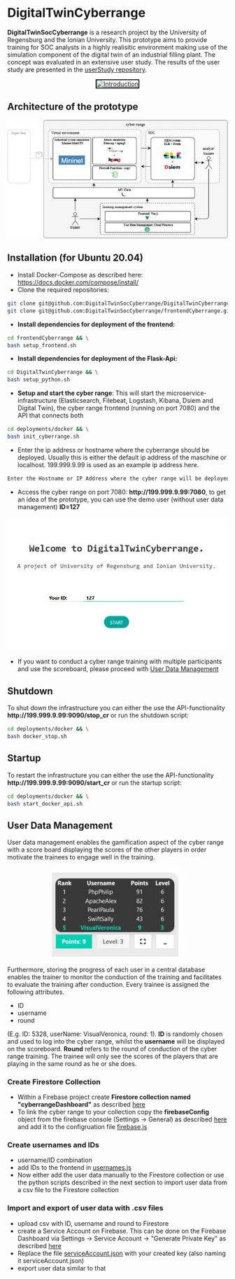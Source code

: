 # DigitalTwinCyberrange
**DigitalTwinSocCyberrange** is a research project by the University of Regensburg and the Ionian University. This prototype aims to provide training for SOC analysts in a highly realisitic environment making use of the simulation component of the digital twin of an industrial filling plant. The concept was evaluated in an extensive user study. The results of the user study are presented in the [userStudy repository](https://github.com/DigitalTwinSocCyberrange/userStudy). 

<p align="center">
<a href="http://www.youtube.com/watch?feature=player_embedded&v=6czq4r2_kTk
" target="_blank"><img src="http://img.youtube.com/vi/6czq4r2_kTk/maxresdefault.jpg" 
alt="Introduction" width="500" border="2" corder-color="black" /></a> </p> 

## Architecture of the prototype
 <p align="center">
  <img src="./images/Technologies.jpg" />
</p>


## Installation (for Ubuntu 20.04)

- Install Docker-Compose as described here: https://docs.docker.com/compose/install/
- Clone the required repositories:
```bash
git clone git@github.com:DigitalTwinSocCyberrange/DigitalTwinCyberrange.git && \
git clone git@github.com:DigitalTwinSocCyberrange/frontendCyberrange.git
 ```
 - **Install dependencies for deployment of the frontend:**
```bash
cd frontendCyberrange && \
bash setup_frontend.sh
 ```

- **Install dependencies for deployment of the Flask-Api:**
```bash
cd DigitalTwinCyberrange && \
bash setup_python.sh
 ```
- **Setup and start the cyber range**: This will start the microservice-infrastructure (Elasticsearch, Filebeat, Logstash, Kibana, Dsiem and Digital Twin), the cyber range frontend (running on port 7080) and the API that connects both
```bash
cd deployments/docker && \
bash init_cyberrange.sh
 ```
- Enter the ip address or hostname where the cyberrange should be deployed. Usually this is either the default ip address of the maschine or localhost. 199.999.9.99 is used as an example ip address here.

```bash
Enter the Hostname or IP Address where the cyber range will be deployed: 199.999.9.99
```
 - Access the cyber range on port 7080: **ht<span>tp://</span>199.999.9.99:7080**, to get an idea of the prototype, you can use the demo user (without user data management) **ID=127**
 <p align="center">
  <img src="./images/Login.png" width="500" />
</p>

 - If you want to conduct a cyber range training with multiple participants and use the scoreboard, please proceed with [User Data Management](#user-data-management)
## Shutdown
To shut down the infrastructure you can either the use the API-functionality **ht<span>tp://</span>199.999.9.99:9090/stop_cr** or run the shutdown script:
 
 ```bash
cd deployments/docker && \
bash docker_stop.sh
 ```

## Startup
To restart the infrastructure you can either the use the API-functionality **ht<span>tp://</span>199.999.9.99:9090/start_cr** or run the startup script:
 
 ```bash
cd deployments/docker && \
bash start_docker_api.sh
 ```
 


## User Data Management
User data management enables the gamification aspect of the cyber range with a score board displaying the scores of the other players in order motivate the trainees to engage well in the training. 
 <p align="center">
  <img src="./images/Scoreboard.png" width="300" />
</p>
Furthermore, storing the progress of each user in a central database enables the trainer to monitor the conduction of the training and facilitates to evaluate the training after conduction. 
Every trainee is assigned the following attributes.

 - ID
 - username
 - round
 
(E.g. ID: 5328, userName: VisualVeronica, round: 1). **ID** is randomly chosen and used to log into the cyber range, whilst the **username** will be displayed on the scoreboard. **Round** refers to the round of conduction of the cyber range training. The trainee will only see the scores of the players that are playing in the same round as he or she does.


### Create Firestore Collection
- Within a Firebase project create **Firestore collection named "cyberrangeDashboard"** as described [here](https://firebase.google.com/docs/firestore/quickstart)
- To link the cyber range to your collection copy the **firebaseConfig** object from the firebase console (Settings -> General) as described [here](https://firebase.google.com/docs/web/setup#config-object) and add it to the configruation file [firebase.js](https://github.com/DigitalTwinSocCyberrange/frontendCyberrange/blob/main/src/firebase.js)
### Create usernames and IDs
- username/ID combination
- add IDs to the frontend in [usernames.js](https://github.com/DigitalTwinSocCyberrange/frontendCyberrange/blob/main/src/data/usernames.js)
- Now either add the user data manually to the Firestore collection or use the python scripts described in the next section to import user data from a csv file to the Firestore collection

### Import and export of user data with .csv files
- upload csv with ID, username and round to Firestore
- create a Service Account on Firebase. This can be done on the Firebase Dashboard via Settings -> Service Account -> "Generate Private Key" as described [here]( https://firebase.google.com/docs/admin/setup#python)
- Replace the file [serviceAccount.json](https://github.com/DigitalTwinSocCyberrange/frontendCyberrange/blob/main/FirebaseScripts/serviceAccount.json) with your created key (also naming it serviceAccount.json)
- export user data similar to that
